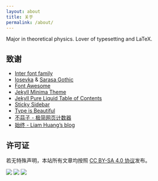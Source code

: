 ```yaml
---
layout: about
title: 关于
permalink: /about/
---
```


Major in theoretical physics. Lover of typesetting and LaTeX.

## 致谢

- [Inter font family](https://rsms.me/inter/)
- [Iosevka](https://typeof.net/Iosevka/) & [Sarasa Gothic](https://github.com/be5invis/Sarasa-Gothic)
- [Font Awesome](https://fontawesome.com)
- [Jekyll Minima Theme](https://jekyll.github.io/minima/)
- [Jekyll Pure Liquid Table of Contents](https://github.com/allejo/jekyll-toc)
- [Sticky Sidebar](https://abouolia.github.io/sticky-sidebar/)
- [Type is Beautiful](https://thetype.com/)
- [不蒜子 - 极简网页计数器](https://busuanzi.ibruce.info)
- [始终 - Liam Huang’s blog](https://liam.page/)

## 许可证

若无特殊声明，本站所有文章均按照 [CC BY-SA 4.0 协议](https://creativecommons.org/licenses/by-sa/4.0/)发布。

<div class="cc-by-sa-logo">
  <img src="https://mirrors.creativecommons.org/presskit/icons/cc.svg">
  <img src="https://mirrors.creativecommons.org/presskit/icons/by.svg">
  <img src="https://mirrors.creativecommons.org/presskit/icons/sa.svg">
</div>

